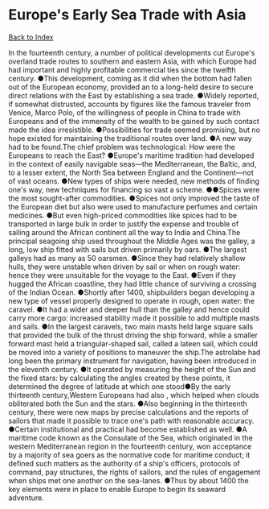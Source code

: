 # Europe's Early Sea Trade with Asia
[Back to Index](https://github.com/windows10010/tpoExtractor/blob/master/README.md)

In the fourteenth century, a number of political developments cut Europe's overland trade routes to southern and eastern Asia, with which Europe had had important and highly profitable commercial ties since the twelfth century. ●This development, coming as it did when the bottom had fallen out of the European economy, provided an to a long-held desire to secure direct relations with the East by establishing a sea trade. ●Widely reported, if somewhat distrusted, accounts by figures like the famous traveler from Venice, Marco Polo, of the willingness of people in China to trade with Europeans and of the immensity of the wealth to be gained by such contact made the idea irresistible. ●Possibilities for trade seemed promising, but no hope existed for maintaining the traditional routes over land. ●A new way had to be found.The chief problem was technological: How were the Europeans to reach the East? ●Europe's maritime tradition had developed in the context of easily navigable seas—the Mediterranean, the Baltic, and, to a lesser extent, the North Sea between England and the Continent—not of vast oceans. ●New types of ships were needed, new methods of finding one's way, new techniques for financing so vast a scheme. ●●Spices were the most sought-after commodities. ●Spices not only improved the taste of the European diet but also were used to manufacture perfumes and certain medicines. ●But even high-priced commodities like spices had to be transported in large bulk in order to justify the expense and trouble of sailing around the African continent all the way to India and China.The principal seagoing ship used throughout the Middle Ages was the galley, a long, low ship fitted with sails but driven primarily by oars. ●The largest galleys had as many as 50 oarsmen. ●Since they had relatively shallow hulls, they were unstable when driven by sail or when on rough water: hence they were unsuitable for the voyage to the East. ●Even if they hugged the African coastline, they had little chance of surviving a crossing of the Indian Ocean. ●Shortly after 1400, shipbuilders began developing a new type of vessel properly designed to operate in rough, open water: the caravel. ●It had a wider and deeper hull than the galley and hence could carry more cargo: increased stability made it possible to add multiple masts and sails. ●In the largest caravels, two main masts held large square sails that provided the bulk of the thrust driving the ship forward, while a smaller forward mast held a triangular-shaped sail, called a lateen sail, which could be moved into a variety of positions to maneuver the ship.The astrolabe had long been the primary instrument for navigation, having been introduced in the eleventh century. ●It operated by measuring the height of the Sun and the fixed stars: by calculating the angles created by these points, it determined the degree of latitude at which one stood●By the early thirteenth century,Western Europeans had also , which helped when clouds obliterated both the Sun and the stars. ●Also beginning in the thirteenth century, there were new maps by precise calculations and the reports of sailors that made it possible to trace one's path with reasonable accuracy. ●Certain institutional and practical had become established as well. ●A maritime code known as the Consulate of the Sea, which originated in the western Mediterranean region in the fourteenth century, won acceptance by a majority of sea goers as the normative code for maritime conduct; it defined such matters as the authority of a ship's officers, protocols of command, pay structures, the rights of sailors, and the rules of engagement when ships met one another on the sea-lanes. ●Thus by about 1400 the key elements were in place to enable Europe to begin its seaward adventure.